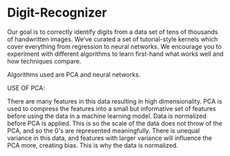 # Digit-Recognizer
Our  goal is to correctly identify digits from a data set of tens of thousands of handwritten images. We’ve curated a set of tutorial-style kernels which cover everything from regression to neural networks. We encourage you to experiment with different algorithms to learn first-hand what works well and how techniques compare.

Algorithms used are PCA and neural networks.


USE OF PCA:

There are many features in this data resulting in high dimensionality. PCA is used to compress the features into a small but 
informative set of features before using the data in a machine learning model. Data is normalized before PCA is applied. 
This is so the scale of the data does not throw of the PCA, and so the 0's are represented meaningfully. 
There is unequal variance in this data, and features with larger variance will influence the PCA more, creating bias. 
This is why the data is normalized.



